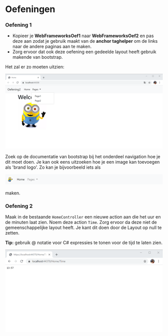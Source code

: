 # Oefeningen

### **Oefening 1**

* Kopieer je **WebFrameworksOef1** naar **WebFrameworksOef2** en pas deze aan zodat je gebruik maakt van de **anchor taghelper** om de links naar de andere paginas aan te maken.
* Zorg ervoor dat ook deze oefening een gedeelde layout heeft gebruik makende van bootstrap.

Het zal er zo moeten uitzien:

![](../.gitbook/assets/image%20%2841%29.png)

Zoek op de documentatie van bootstrap bij het onderdeel navigation hoe je dit moet doen. Je kan ook eens uitzoeken hoe je een image kan toevoegen als 'brand logo'. Zo kan je bijvoorbeeld iets als

![](../.gitbook/assets/image%20%2840%29.png)

maken.

### Oefening 2

Maak in de bestaande `HomeController` een nieuwe action aan die het uur en de minuten laat zien. Noem deze action `Time`. Zorg ervoor da deze niet de gemeenschappelijke layout heeft. Je kant dit doen door de Layout op null te zetten. 

**Tip:** gebruik @ notatie voor C\# expressies te tonen voor de tijd te laten zien.

![](../.gitbook/assets/TimeEndpoint1.png)

### 

